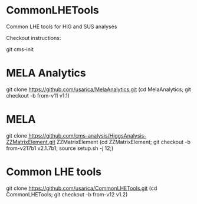 # CommonLHETools
Common LHE tools for HIG and SUS analyses

Checkout instructions:

git cms-init

# MELA Analytics
git clone https://github.com/usarica/MelaAnalytics.git
(cd MelaAnalytics; git checkout -b from-v11 v1.1)

# MELA
git clone https://github.com/cms-analysis/HiggsAnalysis-ZZMatrixElement.git ZZMatrixElement
(cd ZZMatrixElement; git checkout -b from-v217b1 v2.1.7b1; source setup.sh -j 12;)

# Common LHE tools
git clone https://github.com/usarica/CommonLHETools.git
(cd CommonLHETools; git checkout -b from-v12 v1.2)
